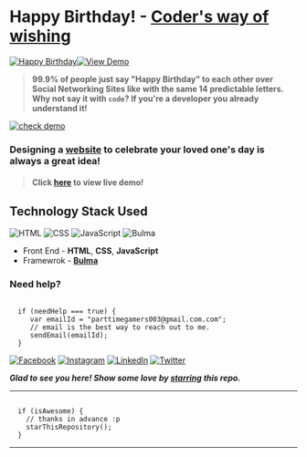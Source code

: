 # Happy Birthday! - [Coder's way of wishing](https://medium.com/@vinitshahdeo/coders-way-of-wishing-happy-birthday-1fe457e7a2ba)
[![Happy Birthday](https://img.shields.io/badge/Happy-Birthday-dodgerblue.svg?style=for-the-badge)](https://Mathan2007.github.io/HBD/)[![View Demo](https://img.shields.io/badge/View-Demo-teal.svg?style=for-the-badge)](https://Mathan2007.github.io/HBD/)
> **99.9% of people just say "Happy Birthday" to each other over Social Networking Sites like with the same 14 predictable letters. Why not say it with `code`? If you're a developer you already understand it!**

[![check demo](https://forthebadge.com/images/badges/its-not-a-lie-if-you-believe-it.svg)](https://Mathan2007.github.io/HBD/)

### Designing a [website](https://Mathan2007.github.io/HBD/) to celebrate your loved one's day is always a great idea!

> #### Click [here](https://Mathan2007.github.io/HBD/) to view live demo!

## Technology Stack Used

![HTML](https://img.shields.io/badge/frontend-html-orange.svg?logo=html5&style=flat-square) 
![CSS](https://img.shields.io/badge/frontend-css-yellowgreen.svg?logo=css3&style=flat-square)
![JavaScript](https://img.shields.io/badge/frontend-javascript-yellow.svg?logo=javascript&style=flat-square)
![Bulma](https://img.shields.io/badge/framework-bulma-dodgerblue.svg?logo=bulma&style=flat-square)

- Front End - **HTML**, **CSS**, **JavaScript**
- Framewrok - **[Bulma](https://bulma.io/)**

### Need help?

```

  if (needHelp === true) {
     var emailId = "parttimegamers003@gmail.com.com";
     // email is the best way to reach out to me.
     sendEmail(emailId);
  }

```

[![Facebook](https://img.shields.io/static/v1.svg?label=follow&message=@smilegupta.1998&color=9cf&logo=facebook&style=flat&logoColor=white&colorA=informational)](https://www.facebook.com/smilegupta.1998)  [![Instagram](https://img.shields.io/static/v1.svg?label=follow&message=@gupta_smile_&color=grey&logo=instagram&style=flat&logoColor=white&colorA=critical)](https://www.instagram.com/gupta_smile_/) [![LinkedIn](https://img.shields.io/static/v1.svg?label=connect&message=@smilegupta&color=9cf&logo=linkedin&style=flat&logoColor=white&colorA=blue)](https://www.linkedin.com/in/smilegupta/) [![Twitter](https://img.shields.io/static/v1.svg?label=connect&message=@gupta_smile_&color=grey&logo=twitter&style=flat&logoColor=white&colorA=critical)](https://twitter.com/gupta_smile_)

***Glad to see you here! Show some love by [starring](https://github.com/smilegupta/ShivanshuBday/) this repo.***

-----

```

  if (isAwesome) {
    // thanks in advance :p
    starThisRepository();
  }

```

******
